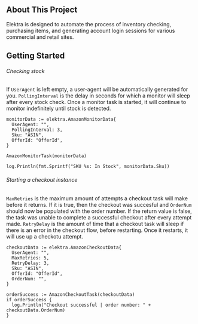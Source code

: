 ## About This Project
Elektra is designed to automate the process of inventory checking, purchasing items, and generating account login sessions for various commercial and retail sites.

## Getting Started
###### Checking stock
If ``UserAgent`` is left empty, a user-agent will be automatically generated for you. ``PollingInterval`` is the delay in seconds for which a monitor will sleep after every stock check. Once a monitor task is started, it will continue to monitor indefinitely until stock is detected.

```  
monitorData := elektra.AmazonMonitorData{
  UserAgent: "", 
  PollingInterval: 3,
  Sku: "ASIN",
  OfferId: "OfferId",
}
  
AmazonMonitorTask(monitorData) 
  
log.Println(fmt.Sprintf("SKU %s: In Stock", monitorData.Sku))
```
###### Starting a checkout instance
``MaxRetries`` is the maximum amount of attempts a checkout task will make before it returns. If it is true, then the checkout was succesful and ``OrderNum`` should now be populated with the order number. If the return value is false, the task was unable to complete a successful checkout after every attempt made. ``RetryDelay`` is the amount of time that a checkout task will sleep if there is an error in the checkout flow, before restarting. Once it restarts, it will use up a checkotu attempt. 

```
checkoutData := elektra.AmazonCheckoutData{
  UserAgent: "",
  MaxRetries: 5,
  RetryDelay: 3,
  Sku: "ASIN",
  OfferId: "OfferId",
  OrderNum: "",
}
  
orderSuccess := AmazonCheckoutTask(checkoutData) 
if orderSuccess {
  log.Println("Checkout successful | order number: " + checkoutData.OrderNum)
}
```
